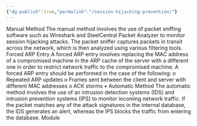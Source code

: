 ```yaml
---
{"dg-publish":true,"permalink":"/session-hijacking-prevention/"}
---
```



Manual Method
The manual method involves the use of packet sniffing software such as Wireshark and SteelCentral Packet Analyzer to monitor session hijacking attacks. The packet sniffer captures packets in transit across the network, which is then analyzed using various filtering tools.
Forced ARP Entry
A forced ARP entry involves replacing the MAC address of a compromised machine in the ARP cache of the server with a different one in order to restrict network traffic to the compromised machine. A forced ARP entry should be performed in the case of the following: o Repeated ARP updates o Frames sent between the client and server with different MAC addresses o ACK storms
▪ Automatic Method
The automatic method involves the use of an intrusion detection systems (IDS) and intrusion prevention systems (IPS) to monitor incoming network traffic. If the packet matches any of the attack signatures in the internal database, the IDS generates an alert, whereas the IPS blocks the traffic from entering the database.
Module